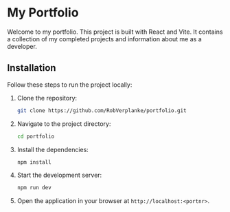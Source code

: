 # My Portfolio

Welcome to my portfolio. This project is built with React and Vite. It contains a collection of my completed projects and information about me as a developer.

## Installation

Follow these steps to run the project locally:

1. Clone the repository:

   ```sh
   git clone https://github.com/RobVerplanke/portfolio.git
   ```

2. Navigate to the project directory:

   ```sh
   cd portfolio
   ```

3. Install the dependencies:

   ```sh
   npm install
   ```

4. Start the development server:

   ```sh
   npm run dev
   ```

5. Open the application in your browser at `http://localhost:<portnr>`.
